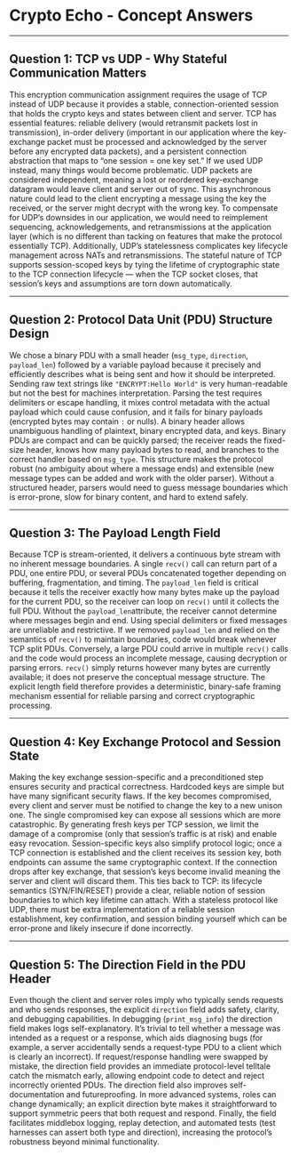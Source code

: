 # Crypto Echo - Concept Answers

---

## Question 1: TCP vs UDP - Why Stateful Communication Matters

This encryption communication assignment requires the usage of TCP instead of UDP because it provides a stable, connection-oriented session that holds the crypto keys and states between client and server. TCP has essential features: reliable delivery (would retransmit packets lost in transmission), in-order delivery (important in our application where the key-exchange packet must be processed and acknowledged by the server before any encrypted data packets), and a persistent connection abstraction that maps to “one session = one key set.” If we used UDP instead, many things would become problematic. UDP packets are considered independent, meaning a lost or reordered key-exchange datagram would leave client and server out of sync. This asynchronous nature could lead to the client encrypting a message using the key the received, or the server might decrypt with the wrong key. To compensate for UDP’s downsides in our application, we would need to reimplement sequencing, acknowledgements, and retransmissions at the application layer (which is no different than tacking on features that make the protocol essentially TCP). Additionally, UDP’s statelessness complicates key lifecycle management across NATs and retransmissions. The stateful nature of TCP supports session-scoped keys by tying the lifetime of cryptographic state to the TCP connection lifecycle — when the TCP socket closes, that session’s keys and assumptions are torn down automatically.

---

## Question 2: Protocol Data Unit (PDU) Structure Design

We chose a binary PDU with a small header (`msg_type`, `direction`, `payload_len`) followed by a variable payload because it precisely and efficiently describes what is being sent and how it should be interpreted. Sending raw text strings like `"ENCRYPT:Hello World"` is very human-readable but not the best for machines interpretation. Parsing the test requires delimiters or escape handling, it mixes control metadata with the actual payload which could cause confusion, and it fails for binary payloads (encrypted bytes may contain `:` or nulls). A binary header allows unambiguous handling of plaintext, binary encrypted data, and keys. Binary PDUs are compact and can be quickly parsed; the receiver reads the fixed-size header, knows how many payload bytes to read, and branches to the correct handler based on `msg_type`. This structure makes the protocol robust (no ambiguity about where a message ends) and extensible (new message types can be added and work with the older parser). Without a structured header, parsers would need to guess message boundaries which is error-prone, slow for binary content, and hard to extend safely.

---

## Question 3: The Payload Length Field

Because TCP is stream-oriented, it delivers a continuous byte stream with no inherent message boundaries. A single `recv()` call can return part of a PDU, one entire PDU, or several PDUs concatenated together depending on buffering, fragmentation, and timing. The `payload_len` field is critical because it tells the receiver exactly how many bytes make up the payload for the current PDU, so the receiver can loop on `recv()` until it collects the full PDU. Without the `payload_len`attribute, the receiver cannot determine where messages begin and end. Using special delimiters or fixed messages are unreliable and restrictive. If we removed `payload_len` and relied on the semantics of `recv()` to maintain boundaries, code would break whenever TCP split PDUs. Conversely, a large PDU could arrive in multiple `recv()` calls and the code would process an incomplete message, causing decryption or parsing errors. `recv()` simply returns however many bytes are currently available; it does not preserve the conceptual message structure. The explicit length field therefore provides a deterministic, binary-safe framing mechanism essential for reliable parsing and correct cryptographic processing.

---

## Question 4: Key Exchange Protocol and Session State

Making the key exchange session-specific and a preconditioned step ensures security and practical correctness. Hardcoded keys are simple but have many significant security flaws. If the key becomes compromised, every client and server must be notified to change the key to a new unison one. The single compromised key can expose all sessions which are more catastrophic. By generating fresh keys per TCP session, we limit the damage of a compromise (only that session’s traffic is at risk) and enable easy revocation. Session-specific keys also simplify protocol logic; once a TCP connection is established and the client receives its session key, both endpoints can assume the same cryptographic context. If the connection drops after key exchange, that session’s keys become invalid meaning the server and client will discard them. This ties back to TCP: its lifecycle semantics (SYN/FIN/RESET) provide a clear, reliable notion of session boundaries to which key lifetime can attach. With a stateless protocol like UDP, there must be extra implementation of a reliable session establishment, key confirmation, and session binding yourself which can be error-prone and likely insecure if done incorrectly.

---

## Question 5: The Direction Field in the PDU Header

Even though the client and server roles imply who typically sends requests and who sends responses, the explicit `direction` field adds safety, clarity, and debugging capabilities. In debugging (`print_msg_info`) the direction field makes logs self-explanatory. It’s trivial to tell whether a message was intended as a request or a response, which aids diagnosing bugs (for example, a server accidentally sends a request-type PDU to a client which is clearly an incorrect). If request/response handling were swapped by mistake, the direction field provides an immediate protocol-level telltale catch the mismatch early, allowing endpoint code to detect and reject incorrectly oriented PDUs. The direction field also improves self-documentation and futureproofing. In more advanced systems, roles can change dynamically; an explicit direction byte makes it straightforward to support symmetric peers that both request and respond. Finally, the field facilitates middlebox logging, replay detection, and automated tests (test harnesses can assert both type and direction), increasing the protocol’s robustness beyond minimal functionality.
